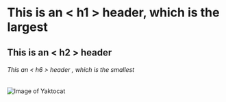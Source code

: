 # This is an < h1 > header, which is the largest
## This is an < h2 > header
###### This an < h6 > header , which is the smallest

![Image of Yaktocat](https://octodex.github.com/images/yaktocat.png)
